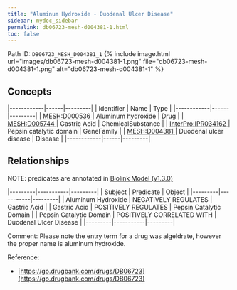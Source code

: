 ```yaml
---
title: "Aluminum Hydroxide - Duodenal Ulcer Disease"
sidebar: mydoc_sidebar
permalink: db06723-mesh-d004381-1.html
toc: false 
---
```



Path ID: `DB06723_MESH_D004381_1`
{% include image.html url="images/db06723-mesh-d004381-1.png" file="db06723-mesh-d004381-1.png" alt="db06723-mesh-d004381-1" %}

## Concepts

|------------|------|---------|
| Identifier | Name | Type    |
|------------|------|---------|
| <a href="https://identifiers.org/MESH:D000536">MESH:D000536 </a> | Aluminum hydroxide | Drug |
| <a href="https://identifiers.org/MESH:D005744">MESH:D005744 </a> | Gastric Acid | ChemicalSubstance |
| <a href="https://identifiers.org/InterPro:IPR034162">InterPro:IPR034162 </a> | Pepsin catalytic domain | GeneFamily |
| <a href="https://identifiers.org/MESH:D004381">MESH:D004381 </a> | Duodenal ulcer disease | Disease |
|------------|------|---------|

## Relationships


NOTE: predicates are annotated in <a href="https://github.com/biolink/biolink-model/releases/tag/v1.3.0">Biolink Model (v1.3.0)</a>

|---------|-----------|---------|
| Subject | Predicate | Object  |
|---------|-----------|---------|
| Aluminum Hydroxide | NEGATIVELY REGULATES | Gastric Acid |
| Gastric Acid | POSITIVELY REGULATES | Pepsin Catalytic Domain |
| Pepsin Catalytic Domain | POSITIVELY CORRELATED WITH | Duodenal Ulcer Disease |
|---------|-----------|---------|

Comment: Please note the entry term for a drug was algeldrate, however the proper name is aluminum hydroxide.

Reference: 
  - [https://go.drugbank.com/drugs/DB06723](https://go.drugbank.com/drugs/DB06723)
